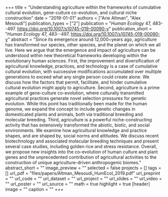 +++
title = "Understanding agriculture within the frameworks of cumulative cultural evolution, gene-culture co-evolution, and cultural niche construction"
date = "2019-01-01"
authors = ["Arie Altman", "Alex Mesoudi"]
publication_types = ["2"]
publication = "_Human Ecology_ 47, 483--497. https://doi.org/10.1007/s10745-019-00090-y"
publication_short = "_Human Ecology_ 47, 483--497. https://doi.org/10.1007/s10745-019-00090-y"
abstract = "Since its emergence around 12,000~years ago, agriculture has transformed our species, other species, and the planet on which we all live. Here we argue that the emergence and impact of agriculture can be understood within new theoretical frameworks developing within the evolutionary human sciences. First, the improvement and diversification of agricultural knowledge, practices, and technology is a case of cumulative cultural evolution, with successive modifications accumulated over multiple generations to exceed what any single person could create alone. We discuss how the factors that permit, facilitate, and hinder cumulative cultural evolution might apply to agriculture. Second, agriculture is a prime example of gene-culture co-evolution, where culturally transmitted agricultural practices generate novel selection pressures for genetic evolution. While this point has traditionally been made for the human genome, we expand the concept to include genetic changes in domesticated plants and animals, both via traditional breeding and molecular breeding. Third, agriculture is a powerful niche-constructing activity that has extensively transformed the abiotic, biotic, and social environments. We examine how agricultural knowledge and practice shapes, and are shaped by, social norms and attitudes. We discuss recent biotechnology and associated molecular breeding techniques and present several case studies, including golden rice and stress resistance. Overall, we propose new insights into the co-evolution of human culture and plant genes and the unprecedented contribution of agricultural activities to the construction of unique agriculture-driven anthropogenic biomes."
abstract_short = ""
image_preview = ""
selected = false
projects = []
tags = []
url_pdf = "files/papers/Altman_Mesoudi_HumEcol_2019.pdf"
url_preprint = ""
url_code = ""
url_dataset = ""
url_project = ""
url_slides = ""
url_video = ""
url_poster = ""
url_source = ""
math = true
highlight = true
[header]
image = ""
caption = ""
+++
